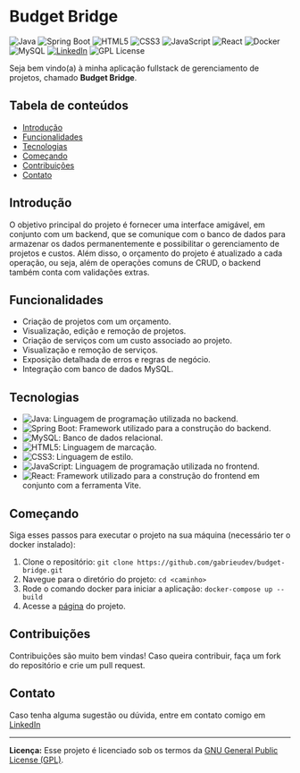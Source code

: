 # Budget Bridge

![Java](https://img.shields.io/badge/Java-17-orange) ![Spring Boot](https://img.shields.io/badge/Spring%20Boot-3-green) ![HTML5](https://img.shields.io/badge/HTML-5-orange) ![CSS3](https://img.shields.io/badge/CSS-3-blue) ![JavaScript](https://img.shields.io/badge/JavaScript--yellow) ![React](https://img.shields.io/badge/React-+Vite-blue) ![Docker](https://img.shields.io/badge/Docker--blue) ![MySQL](https://img.shields.io/badge/MySQL-Database-blue) [![LinkedIn](https://img.shields.io/badge/Connect%20on-LinkedIn-blue)](https://www.linkedin.com/in/gabrieudev) ![GPL License](https://img.shields.io/badge/License-GPL-blue)

Seja bem vindo(a) à minha aplicação fullstack de gerenciamento de projetos, chamado **Budget Bridge**.

## Tabela de conteúdos

- [Introdução](#introdução)
- [Funcionalidades](#funcionalidades)
- [Tecnologias](#tecnologias)
- [Começando](#começando)
- [Contribuições](#contribuições)
- [Contato](#contato)

## Introdução

O objetivo principal do projeto é fornecer uma interface amigável, em conjunto com um backend, que se  comunique com o banco de dados para armazenar os dados permanentemente e possibilitar o gerenciamento de projetos e custos. Além disso, o orçamento do projeto é atualizado a cada operação, ou seja, além de operações comuns de CRUD, o backend também conta com validações extras.

## Funcionalidades

- Criação de projetos com um orçamento.
- Visualização, edição e remoção de projetos.
- Criação de serviços com um custo associado ao projeto.
- Visualização e remoção de serviços.
- Exposição detalhada de erros e regras de negócio.
- Integração com banco de dados MySQL.

## Tecnologias

- ![Java](https://img.shields.io/badge/Java-17-orange): Linguagem de programação utilizada no backend.
- ![Spring Boot](https://img.shields.io/badge/Spring%20Boot-3-green): Framework utilizado para a construção do backend.
- ![MySQL](https://img.shields.io/badge/MySQL-Database-blue): Banco de dados relacional.
- ![HTML5](https://img.shields.io/badge/HTML-5-orange): Linguagem de marcação.
- ![CSS3](https://img.shields.io/badge/CSS-3-blue): Linguagem de estilo.
- ![JavaScript](https://img.shields.io/badge/JavaScript--yellow): Linguagem de programação utilizada no frontend.
- ![React](https://img.shields.io/badge/React-+Vite-blue): Framework utilizado para a construção do frontend em conjunto com a ferramenta Vite.

## Começando

Siga esses passos para executar o projeto na sua máquina (necessário ter o docker instalado):

1. Clone o repositório: `git clone https://github.com/gabrieudev/budget-bridge.git`
2. Navegue para o diretório do projeto: `cd <caminho>`
3. Rode o comando docker para iniciar a aplicação: `docker-compose up --build`
4. Acesse a [página](http://localhost:3000) do projeto.

## Contribuições

Contribuições são muito bem vindas! Caso queira contribuir, faça um fork do repositório e crie um pull request.

## Contato

Caso tenha alguma sugestão ou dúvida, entre em contato comigo em [LinkedIn](https://www.linkedin.com/in/gabrieudev)

---

**Licença:** Esse projeto é licenciado sob os termos da [GNU General Public License (GPL)](LICENSE).
